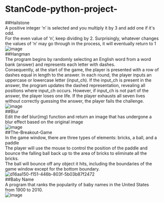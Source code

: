 # StanCode-python-project-
##Hailstone<br>
A positive integer ‘n’ is selected and you multiply it by 3 and add one if it's odd.<br>
For the even value of ‘n’, keep dividing by 2. Surprisingly, whatever changes the values
of ‘n’ may go through in the process, it will eventually return to 1<br>
![image](https://github.com/karenlin07/StanCode-python-project-/assets/145916628/d53a1b21-f067-4042-86d0-ee2a7fd1c97e)<br>
##Hangman<br>
The program begins by randomly selecting an English word from a word bank (answer) and represents each letter with dashes.<br> 
Consequently, at the start of the game, the player is presented with a row of dashes equal in length to the answer. In each round, the player inputs an uppercase or lowercase letter (input_ch). If the input_ch is present in the answer, the program updates the dashed representation, revealing all positions where input_ch occurs. However, if input_ch is not part of the answer, the player loses one life. If the player exhausts all seven lives without correctly guessing the answer, the player fails the challenge.<br>
![image](https://github.com/karenlin07/StanCode-python-project-/assets/145916628/31e9c7d1-ceaa-41e1-b91b-f9cf3dc83191)<br>
##Blur<br>
Edit the def blur(img) function and return an image that has undergone a blur effect based on the original image <br>
![image](https://github.com/karenlin07/StanCode-python-project-/assets/145916628/f6f8d8ea-a7d1-437a-bf98-95cae7fff71b)<br>
##The-Breakout-Game<br>
In the game window, there are three types of elements: bricks, a ball, and a paddle<br>
The player will use the mouse to control the position of the paddle and bounce the falling ball back up to the area of bricks to eliminate all the bricks.<br>
The ball will bounce off any object it hits, including the boundaries of the game window except for the bottom boundary.<br>
![d16aa150-f151-446b-803f-5b03b87f2472](https://github.com/karenlin07/StanCode-python-project-/assets/145916628/e0dadfbd-c0ba-45a8-9ce0-8c06df7f7b20)<br>
##Baby Name <br>
A program that ranks the popularity of baby names in the United States from 1900 to 2010. <br>
![image](https://github.com/karenlin07/StanCode-python-project-/assets/145916628/0b422332-5ea1-45c6-a8c5-d07754d874d2)

